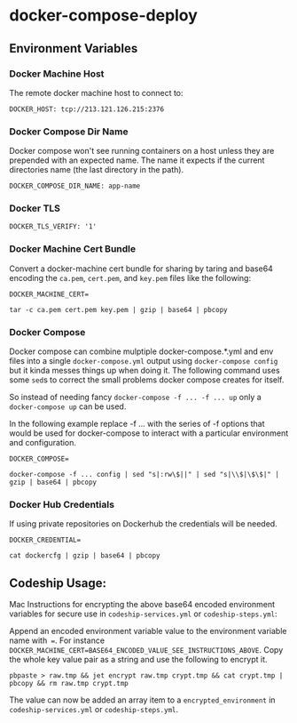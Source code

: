 # docker-compose-deploy

## Environment Variables

### Docker Machine Host

The remote docker machine host to connect to:

```
DOCKER_HOST: tcp://213.121.126.215:2376
```

### Docker Compose Dir Name

Docker compose won't see running containers on a host unless they are prepended with an expected name. The name it expects if the current directories name (the last directory in the path).

```
DOCKER_COMPOSE_DIR_NAME: app-name
```

### Docker TLS

```
DOCKER_TLS_VERIFY: '1'
```

### Docker Machine Cert Bundle
Convert a docker-machine cert bundle for sharing by taring and base64 encoding the `ca.pem`, `cert.pem`, and `key.pem` files like the following:

`DOCKER_MACHINE_CERT=`

```
tar -c ca.pem cert.pem key.pem | gzip | base64 | pbcopy
```

### Docker Compose

Docker compose can combine mulptiple docker-compose.*.yml and env files into a single `docker-compose.yml` output using `docker-compose config` but it kinda messes things up when doing it. The following command uses some `sed`s to correct the small problems docker compose creates for itself.

So instead of needing fancy `docker-compose -f ... -f ... up` only a `docker-compose up` can be used.

In the following example replace -f ... with the series of -f options that would be used for docker-compose to interact with a particular environment and configuration.

`DOCKER_COMPOSE=`

```
docker-compose -f ... config | sed "s|:rw\$||" | sed "s|\\$|\$\$|" | gzip | base64 | pbcopy
```

### Docker Hub Credentials

If using private repositories on Dockerhub the credentials will be needed.

`DOCKER_CREDENTIAL=`

```
cat dockercfg | gzip | base64 | pbcopy
```

## Codeship Usage:

Mac Instructions for encrypting the above base64 encoded environment variables for secure use in `codeship-services.yml` or `codeship-steps.yml`:

Append an encoded environment variable value to the environment variable name with` =`. For instance `DOCKER_MACHINE_CERT=BASE64_ENCODED_VALUE_SEE_INSTRUCTIONS_ABOVE`. Copy the whole key value pair as a string and use the following to encrypt it.

```
pbpaste > raw.tmp && jet encrypt raw.tmp crypt.tmp && cat crypt.tmp | pbcopy && rm raw.tmp crypt.tmp
```

The value can now be added an array item to a `encrypted_environment` in `codeship-services.yml` or `codeship-steps.yml`.

